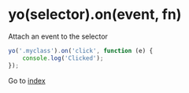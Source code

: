 # yo(selector).on(event, fn) 

Attach an event to the selector

```javascript
yo('.myclass').on('click', function (e) {
    console.log('Clicked');
});
```


Go to [index](index.md)